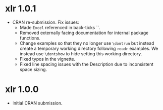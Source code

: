 # xlr 1.0.1

-   CRAN re-submission. Fix issues:
    -   Made `Excel` referenced in back-ticks \`\`.
    -   Removed externally facing documentation for internal package functions.
    -   Change examples so that they no longer use `\dontrun` but instead create a temporary working directory following `readr` examples. We instead use `\dontshow` to hide setting this working directory.
    -   Fixed typos in the vignette.
    -   Fixed line spacing issues with the Description due to inconsistent space sizing.

# xlr 1.0.0

-   Initial CRAN submission.
